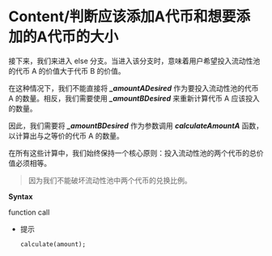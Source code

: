 # Content/判断应该添加A代币和想要添加的A代币的大小

接下来，我们来进入 else 分支。当进入该分支时，意味着用户希望投入流动性池的代币 A 的价值大于代币 B 的价值。

在这种情况下，我们不能直接将 ***_amountADesired*** 作为要投入流动性池的代币 A 的数量。相反，我们需要使用 ***_amountBDesired*** 来重新计算代币 A 应该投入的数量。

因此，我们需要将 ***_amountBDesired*** 作为参数调用 ***calculateAmountA*** 函数，以计算出与之等价的代币 A 的数量。

在所有这些计算中，我们始终保持一个核心原则：投入流动性池的两个代币的总价值必须相等。

> 因为我们不能破坏流动性池中两个代币的兑换比例。
> 

**Syntax**

function call

- 提示
    
    ```solidity
    calculate(amount);
    ```
    
